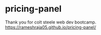 # pricing-panel
Thank you for colt steele web dev bootcamp.
 https://rameshraja05.github.io/pricing-panel/
